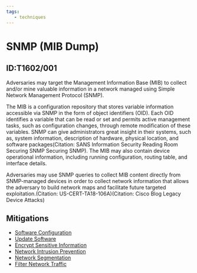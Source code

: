 ```yaml
---
tags:
   - techniques
---
```

# SNMP (MIB Dump)
## ID:T1602/001
Adversaries may target the Management Information Base (MIB) to collect and/or mine valuable information in a network managed using Simple Network Management Protocol (SNMP).

The MIB is a configuration repository that stores variable information accessible via SNMP in the form of object identifiers (OID). Each OID identifies a variable that can be read or set and permits active management tasks, such as configuration changes, through remote modification of these variables. SNMP can give administrators great insight in their systems, such as, system information, description of hardware, physical location, and software packages(Citation: SANS Information Security Reading Room Securing SNMP Securing SNMP). The MIB may also contain device operational information, including running configuration, routing table, and interface details.

Adversaries may use SNMP queries to collect MIB content directly from SNMP-managed devices in order to collect network information that allows the adversary to build network maps and facilitate future targeted exploitation.(Citation: US-CERT-TA18-106A)(Citation: Cisco Blog Legacy Device Attacks) 
## Mitigations
* [Software Configuration](/mitre/mitigations/M1054)
* [Update Software](/mitre/mitigations/M1051)
* [Encrypt Sensitive Information](/mitre/mitigations/M1041)
* [Network Intrusion Prevention](/mitre/mitigations/M1031)
* [Network Segmentation](/mitre/mitigations/M1030)
* [Filter Network Traffic](/mitre/mitigations/M1037)
